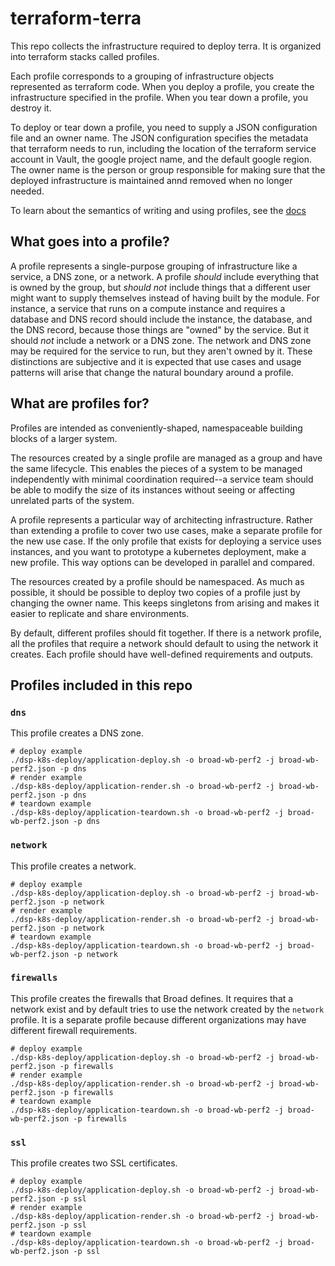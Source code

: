 # terraform-terra

This repo collects the infrastructure required to deploy terra.
It is organized into terraform stacks called profiles.

Each profile corresponds to a grouping of infrastructure objects represented
as terraform code. When you deploy a profile, you create the infrastructure
specified in the profile. When you tear down a profile, you destroy it.

To deploy or tear down a profile, you need to supply a JSON configuration
file and an owner name. The JSON configuration specifies the metadata that
terraform needs to run, including the location of the terraform service
account in Vault, the google project name, and the default google region. The
owner name is the person or group responsible for making sure that the
deployed infrastructure is maintained annd removed when no longer needed.

To learn about the semantics of writing and using profiles, see the [docs](https://github.com/broadinstitute/dsp-k8s-deploy)

## What goes into a profile?

A profile represents a single-purpose grouping of infrastructure like a service,
a DNS zone, or a network. A profile _should_ include everything that is owned by 
the group, but _should not_ include things that a different user might want to
supply themselves instead of having built by the module. For instance, a service that
runs on a compute instance and requires a database and DNS record should include
the instance, the database, and the DNS record, because those things are "owned"
by the service. But it should _not_ include a network or a DNS zone. The network and
DNS zone may be required for the service to run, but they aren't owned by it. These
distinctions are subjective and it is expected that use cases and usage patterns will
arise that change the natural boundary around a profile.

## What are profiles for?

Profiles are intended as conveniently-shaped, namespaceable building blocks
of a larger system. 

The resources created by a single profile are managed as a group and have
the same lifecycle. This enables the pieces of a system to be managed
independently with minimal coordination required--a service team should be able
to modify the size of its instances without seeing or affecting unrelated parts
of the system.

A profile represents a particular way of architecting infrastructure.  Rather than
extending a profile to cover two use cases, make a separate profile for the new
use case. If the only profile that exists for deploying a service uses instances,
and you want to prototype a kubernetes deployment, make a new profile. This way
options can be developed in parallel and compared.

The resources created by a profile should be namespaced. As much as possible,
it should be possible to deploy two copies of a profile just by changing the owner name.
This keeps singletons from arising and makes it easier to replicate and share
environments.

By default, different profiles should fit together. If there is a network
profile, all the profiles that require a network should default to using the
network it creates. Each profile should have well-defined requirements and outputs.

## Profiles included in this repo

### `dns`

This profile creates a DNS zone.

```
# deploy example
./dsp-k8s-deploy/application-deploy.sh -o broad-wb-perf2 -j broad-wb-perf2.json -p dns
# render example
./dsp-k8s-deploy/application-render.sh -o broad-wb-perf2 -j broad-wb-perf2.json -p dns
# teardown example
./dsp-k8s-deploy/application-teardown.sh -o broad-wb-perf2 -j broad-wb-perf2.json -p dns
```

### `network`

This profile creates a network.

```
# deploy example
./dsp-k8s-deploy/application-deploy.sh -o broad-wb-perf2 -j broad-wb-perf2.json -p network
# render example
./dsp-k8s-deploy/application-render.sh -o broad-wb-perf2 -j broad-wb-perf2.json -p network
# teardown example
./dsp-k8s-deploy/application-teardown.sh -o broad-wb-perf2 -j broad-wb-perf2.json -p network
```

### `firewalls`

This profile creates the firewalls that Broad defines. It requires that a network exist
and by  default tries to use the network created by the `network` profile. It is a separate
profile because different organizations may have different firewall requirements.

```
# deploy example
./dsp-k8s-deploy/application-deploy.sh -o broad-wb-perf2 -j broad-wb-perf2.json -p firewalls
# render example
./dsp-k8s-deploy/application-render.sh -o broad-wb-perf2 -j broad-wb-perf2.json -p firewalls
# teardown example
./dsp-k8s-deploy/application-teardown.sh -o broad-wb-perf2 -j broad-wb-perf2.json -p firewalls
```

### `ssl`

This profile creates two SSL certificates.

```
# deploy example
./dsp-k8s-deploy/application-deploy.sh -o broad-wb-perf2 -j broad-wb-perf2.json -p ssl
# render example
./dsp-k8s-deploy/application-render.sh -o broad-wb-perf2 -j broad-wb-perf2.json -p ssl
# teardown example
./dsp-k8s-deploy/application-teardown.sh -o broad-wb-perf2 -j broad-wb-perf2.json -p ssl
```

